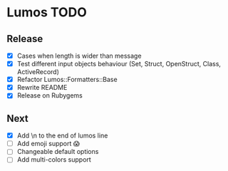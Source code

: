 # Lumos TODO

## Release
- [x] Cases when length is wider than message
- [x] Test different input objects behaviour (Set, Struct, OpenStruct, Class, ActiveRecord)
- [x] Refactor Lumos::Formatters::Base
- [x] Rewrite README
- [x] Release on Rubygems

## Next
- [x] Add \n to the end of lumos line
- [ ] Add emoji support :scream:
- [ ] Changeable default options
- [ ] Add multi-colors support
